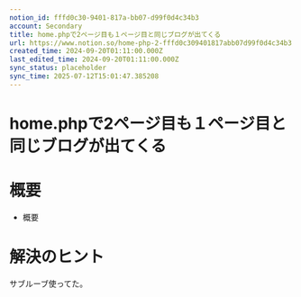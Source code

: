 ```yaml
---
notion_id: fffd0c30-9401-817a-bb07-d99f0d4c34b3
account: Secondary
title: home.phpで2ページ目も１ページ目と同じブログが出てくる
url: https://www.notion.so/home-php-2-fffd0c309401817abb07d99f0d4c34b3
created_time: 2024-09-20T01:11:00.000Z
last_edited_time: 2024-09-20T01:11:00.000Z
sync_status: placeholder
sync_time: 2025-07-12T15:01:47.385208
---
```

# home.phpで2ページ目も１ページ目と同じブログが出てくる

# 概要
- 概要
# 解決のヒント
サブルーブ使ってた。